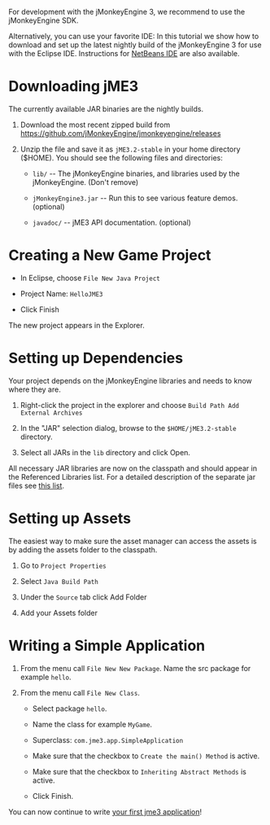 For development with the jMonkeyEngine 3, we recommend to use the
jMonkeyEngine SDK.

Alternatively, you can use your favorite IDE: In this tutorial we show
how to download and set up the latest nightly build of the jMonkeyEngine
3 for use with the Eclipse IDE. Instructions for [NetBeans
IDE](../jme3/setting_up_netbeans_and_jme3) are also available.

Downloading jME3
================

The currently available JAR binaries are the nightly builds.

1.  Download the most recent zipped build from
    <https://github.com/jMonkeyEngine/jmonkeyengine/releases>

2.  Unzip the file and save it as `jME3.2-stable` in your home directory
    (\$HOME). You should see the following files and directories:

    -   `lib/` -- The jMonkeyEngine binaries, and libraries used by the
        jMonkeyEngine. (Don't remove)

    -   `jMonkeyEngine3.jar` -- Run this to see various feature demos.
        (optional)

    -   `javadoc/` -- jME3 API documentation. (optional)

Creating a New Game Project
===========================

-   In Eclipse, choose `File New Java Project`

-   Project Name: `HelloJME3`

-   Click Finish

The new project appears in the Explorer.

Setting up Dependencies
=======================

Your project depends on the jMonkeyEngine libraries and needs to know
where they are.

1.  Right-click the project in the explorer and choose
    `Build Path Add External Archives`

2.  In the "JAR" selection dialog, browse to the `$HOME/jME3.2-stable`
    directory.

3.  Select all JARs in the `lib` directory and click Open.

All necessary JAR libraries are now on the classpath and should appear
in the Referenced Libraries list. For a detailed description of the
separate jar files see [this
list](../jme3/jme3_source_structure.xml#structure_of_jmonkeyengine3_jars).

Setting up Assets
=================

The easiest way to make sure the asset manager can access the assets is
by adding the assets folder to the classpath.

1.  Go to `Project Properties`

2.  Select `Java Build Path`

3.  Under the `Source` tab click Add Folder

4.  Add your Assets folder

Writing a Simple Application
============================

1.  From the menu call `File New New Package`. Name the src package for
    example `hello`.

2.  From the menu call `File New Class`.

    -   Select package `hello`.

    -   Name the class for example `MyGame`.

    -   Superclass: `com.jme3.app.SimpleApplication`

    -   Make sure that the checkbox to `Create the main() Method` is
        active.

    -   Make sure that the checkbox to `Inheriting Abstract Methods` is
        active.

    -   Click Finish.

You can now continue to write [your first jme3
application](../jme3/beginner/hello_simpleapplication)!
